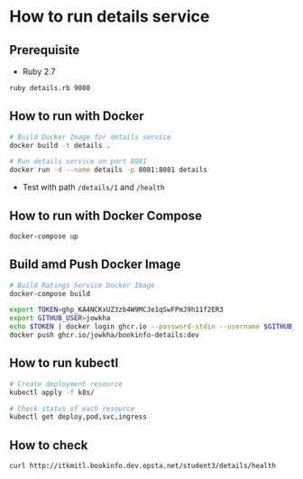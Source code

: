 # How to run details service

## Prerequisite

* Ruby 2.7

```bash
ruby details.rb 9080
```

## How to run with Docker

```bash
# Build Docker Image for details service
docker build -t details .

# Run details service on port 8081
docker run -d --name details -p 8081:8081 details
```

* Test with path `/details/1` and `/health`


## How to run with Docker Compose

```bash
docker-compose up
```
## Build amd Push Docker Image
```bash
# Build Ratings Service Docker Image
docker-compose build

export TOKEN=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
export GITHUB_USER=jowkha
echo $TOKEN | docker login ghcr.io --password-stdin --username $GITHUB_USER
docker push ghcr.io/jowkha/bookinfo-details:dev
```

## How to run kubectl

```bash
# Create deployment resource
kubectl apply -f k8s/

# Check status of each resource
kubectl get deploy,pod,svc,ingress
```
## How to check 

```bash
curl http://itkmitl.bookinfo.dev.opsta.net/student3/details/health
```